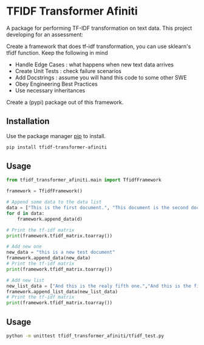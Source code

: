 # TFIDF Transformer Afiniti

A package for performing TF-IDF transformation on text data.
This project developing for an assessment:

Create a framework that does tf-idf transformation, you can use sklearn's tfidf function.
Keep the following in mind

* Handle Edge Cases : what happens when new text data arrives
* Create Unit Tests : check failure scenarios
* Add Docstrings : assume you will hand this code to some other SWE
* Obey Engineering Best Practices
* Use necessary inheritances

Create a (pypi) package out of this framework.

## Installation

Use the package manager [pip](https://pip.pypa.io/en/stable/) to install.

```bash
pip install tfidf-transformer-afiniti
```

## Usage

```python
from tfidf_transformer_afiniti.main import TfidfFramework

framework = TfidfFramework()

# Append some data to the data list
data = ["This is the first document.", "This document is the second document.", "And this is the third one."]
for d in data:
    framework.append_data(d)

# Print the tf-idf matrix
print(framework.tfidf_matrix.toarray())

# Add new one
new_data = "this is a new test document"
framework.append_data(new_data)
# Print the tf-idf matrix
print(framework.tfidf_matrix.toarray())

# Add new list
new_list_data = ["And this is the realy fifth one.","And this is the finaly sixth one."]  
framework.append_list_data(new_list_data)
# Print the tf-idf matrix
print(framework.tfidf_matrix.toarray())
```

## Usage

```bash
python -m unittest tfidf_transformer_afiniti/tfidf_test.py
```